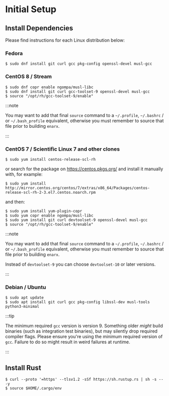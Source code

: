 # Initial Setup

## Install Dependencies

Please find instructions for each Linux distribution below:

### Fedora

    $ sudo dnf install git curl gcc pkg-config openssl-devel musl-gcc

### CentOS 8 / Stream

    $ sudo dnf copr enable ngompa/musl-libc
    $ sudo dnf install git curl gcc-toolset-9 openssl-devel musl-gcc
    $ source "/opt/rh/gcc-toolset-9/enable"

:::note

You may want to add that final `source` command to a `~/.profile`,
`~/.bashrc` / or `~/.bash_profile` equivalent, otherwise you must remember
to source that file prior to building `enarx`.

:::

### CentOS 7 / Scientific Linux 7 and other clones

    $ sudo yum install centos-release-scl-rh

or search for the package on https://centos.pkgs.org/ and install it manually with, for example:

    $ sudo yum install http://mirror.centos.org/centos/7/extras/x86_64/Packages/centos-release-scl-rh-2-3.el7.centos.noarch.rpm

and then:

    $ sudo yum install yum-plugin-copr    
    $ sudo yum copr enable ngompa/musl-libc
    $ sudo yum install git curl devtoolset-9 openssl-devel musl-gcc
    $ source "/opt/rh/gcc-toolset-9/enable"

:::note

You may want to add that final `source` command to a `~/.profile`,
`~/.bashrc` / or `~/.bash_profile` equivalent, otherwise you must remember
to source that file prior to building `enarx`.

Instead of `devtoolset-9` you can choose `devtoolset-10` or later versions.

:::

### Debian / Ubuntu

    $ sudo apt update
    $ sudo apt install git curl gcc pkg-config libssl-dev musl-tools python3-minimal


:::tip

The minimum required `gcc` version is version 9. Something older _might_ build
binaries (such as integration test binaries), but may silently drop required
compiler flags. Please ensure you're using the minimum required version of `gcc`.
Failure to do so might result in weird failures at runtime.

:::

## Install Rust

    $ curl --proto '=https' --tlsv1.2 -sSf https://sh.rustup.rs | sh -s -- -y
    $ source $HOME/.cargo/env
